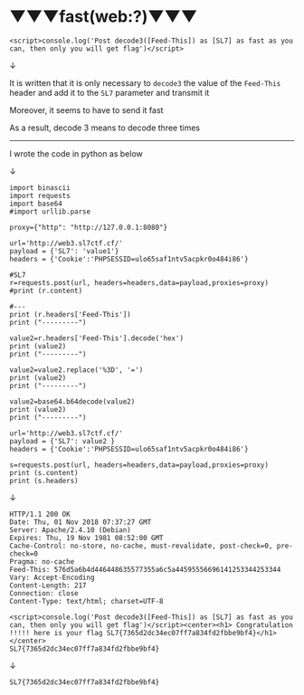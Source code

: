 # ▼▼▼fast(web:?)▼▼▼

```
<script>console.log('Post decode3([Feed-This]) as [SL7] as fast as you can, then only you will get flag')</script>
```

↓

It is written that it is only necessary to `decode3` the value of the `Feed-This` header and add it to the `SL7` parameter and transmit it

Moreover, it seems to have to send it fast

As a result, decode 3 means to decode three times

---

I wrote the code in python as below

↓

```
import binascii
import requests
import base64
#import urllib.parse

proxy={"http": "http://127.0.0.1:8080"}

url='http://web3.sl7ctf.cf/'
payload = {'SL7': 'value1'}
headers = {'Cookie':'PHPSESSID=ulo65saf1ntv5acpkr0o484i86'}

#SL7
r=requests.post(url, headers=headers,data=payload,proxies=proxy)
#print (r.content)

#---
print (r.headers['Feed-This'])
print ("---------")

value2=r.headers['Feed-This'].decode('hex')
print (value2)
print ("---------")

value2=value2.replace('%3D', '=')
print (value2)
print ("---------")

value2=base64.b64decode(value2)
print (value2)
print ("---------")

url='http://web3.sl7ctf.cf/'
payload = {'SL7': value2 }
headers = {'Cookie':'PHPSESSID=ulo65saf1ntv5acpkr0o484i86'}

s=requests.post(url, headers=headers,data=payload,proxies=proxy)
print (s.content)
print (s.headers)
```

↓

```
HTTP/1.1 200 OK
Date: Thu, 01 Nov 2018 07:37:27 GMT
Server: Apache/2.4.10 (Debian)
Expires: Thu, 19 Nov 1981 08:52:00 GMT
Cache-Control: no-store, no-cache, must-revalidate, post-check=0, pre-check=0
Pragma: no-cache
Feed-This: 576d5a6b4d446448635577355a6c5a44595556696141253344253344
Vary: Accept-Encoding
Content-Length: 217
Connection: close
Content-Type: text/html; charset=UTF-8

<script>console.log('Post decode3([Feed-This]) as [SL7] as fast as you can, then only you will get flag')</script><center><h1> Congratulation !!!!! here is your flag SL7{7365d2dc34ec07ff7a834fd2fbbe9bf4}</h1></center>
SL7{7365d2dc34ec07ff7a834fd2fbbe9bf4}
```

↓

`SL7{7365d2dc34ec07ff7a834fd2fbbe9bf4}`

